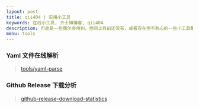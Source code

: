 ```yaml
---
layout: post
title: qii404 | 实用小工具
keywords: 在线小工具, 齐士博博客, qii404
description: 可能是一些偶尔会用到，但网上目前还没有，或者存在但不称心的一些小工具集合，自己实现的，按需自取
menu: tools
---
```


### Yaml 文件在线解析

> [tools/yaml-parse](/tools/yaml-parse)

### Github Release 下载分析

> [github-release-download-statistics](https://qii404.me/github-release-statistics/)


<div style="min-height: 500px;">
</div>

